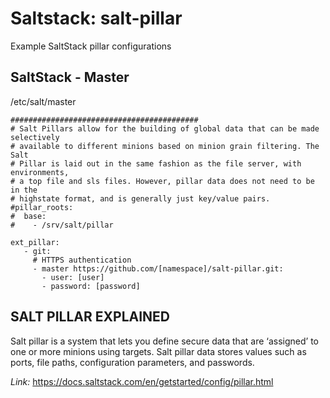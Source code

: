 # Saltstack: salt-pillar

Example SaltStack pillar configurations

## SaltStack - Master
/etc/salt/master

```
##########################################
# Salt Pillars allow for the building of global data that can be made selectively
# available to different minions based on minion grain filtering. The Salt
# Pillar is laid out in the same fashion as the file server, with environments,
# a top file and sls files. However, pillar data does not need to be in the
# highstate format, and is generally just key/value pairs.
#pillar_roots:
#  base:
#    - /srv/salt/pillar

ext_pillar:
   - git:
     # HTTPS authentication
     - master https://github.com/[namespace]/salt-pillar.git:
       - user: [user]
       - password: [password]
```


## SALT PILLAR EXPLAINED

Salt pillar is a system that lets you define secure data that are ‘assigned’ to one or more minions using targets. Salt pillar data stores values such as ports, file paths, configuration parameters, and passwords.

*Link:* https://docs.saltstack.com/en/getstarted/config/pillar.html
